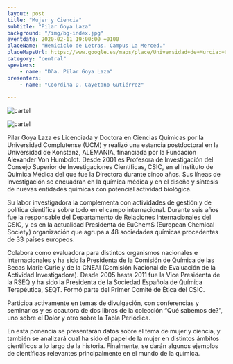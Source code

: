```yaml
---
layout: post
title: "Mujer y Ciencia"
subtitle: "Pilar Goya Laza"
background: "/img/bg-index.jpg"
eventdate: 2020-02-11 19:00:00 +0100
placeName: "Hemiciclo de Letras. Campus La Merced."
placeMapsUrl: https://www.google.es/maps/place/Universidad+de+Murcia:+Campus+de+la+Merced/@37.9879088,-1.1281121,17z/data=!3m1!4b1!4m5!3m4!1s0xd6382053e745fa7:0x6673834210068e48!8m2!3d37.9879046!4d-1.1259234
category: "central"
speakers:
    - name: "Dña. Pilar Goya Laza"
presenters:
    - name: "Coordina D. Cayetano Gutiérrez"
   
---
```

![cartel](/img/posts/pilargoya.png)  

![cartel](/img/posts/pilargoya.JPG)   

Pilar Goya Laza es Licenciada y Doctora  en Ciencias Químicas por la Universidad Complutense (UCM) y realizó una estancia postdoctoral en la Universidad de Konstanz, ALEMANIA, financiada por la Fundación Alexander Von Humboldt. Desde 2001 es  Profesora de Investigación del Consejo Superior de Investigaciones Científicas, CSIC, en el Instituto de Química Médica del que fue la Directora durante cinco  años. Sus líneas de investigación se encuadran en la química médica  y en el diseño y síntesis de nuevas entidades químicas con potencial actividad biológica.

Su labor investigadora la complementa  con actividades de gestión y de política científica sobre todo en el campo internacional. Durante seis años fue la responsable del Departamento de Relaciones Internacionales del CSIC, y es en la actualidad Presidenta de EuChemS (European Chemical Society) organización que agrupa a 48 sociedades químicas procedentes de 33 países europeos. 

Colabora  como evaluadora para  distintos organismos  nacionales e internacionales y ha  sido la Presidenta de  la Comisión de Química de las Becas Marie Curie y de la CNEAI (Comisión Nacional de Evaluación de la  Actividad Investigadora). Desde 2005   hasta 2011 fue la Vice Presidenta de la RSEQ y  ha sido la Presidenta de la Sociedad Española de Química Terapéutica, SEQT. Formó parte del  Primer Comité de Ética del CSIC. 

Participa activamente en temas de divulgación, con conferencias y seminarios y es coautora de dos   libros de la colección  “Qué sabemos de?”, uno sobre el Dolor y otro sobre la Tabla Periódica. 

En esta ponencia se presentarán datos sobre  el tema de mujer y ciencia,  y también se analizará cual ha sido el papel de la mujer en distintos ámbitos científicos  a lo largo de la historia.
Finalmente, se darán algunos ejemplos de científicas  relevantes principalmente  en el mundo de la química.

